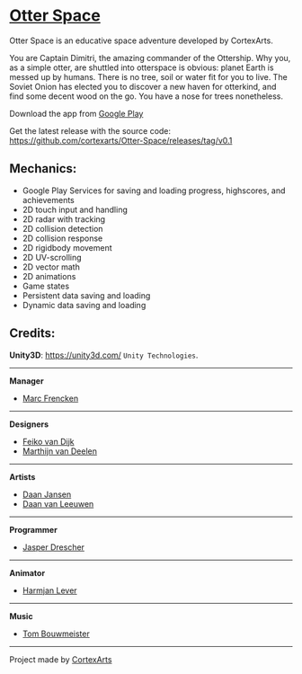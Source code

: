 [Otter Space](https://github.com/cortexarts/Otter-Space)
==================================================

Otter Space is an educative space adventure developed by CortexArts.

You are Captain Dimitri, the amazing commander of the Ottership.
Why you, as a simple otter, are shuttled into otterspace is obvious: planet Earth is messed up by humans. 
There is no tree, soil or water fit for you to live. The Soviet Onion has elected you to discover a new haven for otterkind, 
and find some decent wood on the go. You have a nose for trees nonetheless.

Download the app from [Google Play](https://play.google.com/store/apps/details?id=com.CortexArts.OtterSpace)

Get the latest release with the source code: https://github.com/cortexarts/Otter-Space/releases/tag/v0.1

Mechanics:
--------------------------------------
- Google Play Services for saving and loading progress, highscores, and achievements
- 2D touch input and handling
- 2D radar with tracking
- 2D collision detection
- 2D collision response
- 2D rigidbody movement
- 2D UV-scrolling
- 2D vector math
- 2D animations
- Game states
- Persistent data saving and loading
- Dynamic data saving and loading

Credits:
--------------------------------------

**Unity3D**: https://unity3d.com/ `Unity Technologies`.

***
**Manager**

- [Marc Frencken](https://github.com/InnoCrator)

***
**Designers**

- [Feiko van Dijk](https://github.com/henkiepenkie)
- [Marthijn van Deelen](https://github.com/24lightning)

***
**Artists**

- [Daan Jansen](https://github.com/Danoontjen)
- [Daan van Leeuwen](https://github.com/superwortel)

***
**Programmer**

- [Jasper Drescher](https://github.com/JasperDre)

***
**Animator**

- [Harmjan Lever](https://github.com/harmjanfl)

***
**Music**

- [Tom Bouwmeister](https://github.com/Bouwmaster17)
***

Project made by [CortexArts](https://github.com/cortexarts)
